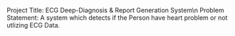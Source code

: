 Project Title: ECG Deep-Diagnosis & Report Generation System\n
Problem Statement: A system which detects if the Person have heart problem or not utlizing ECG Data.
